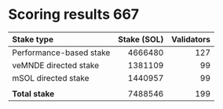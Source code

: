 # Scoring results 667

| Stake type              | Stake (SOL)    | Validators     |
|:------------------------|---------------:|---------------:|
| Performance-based stake | 4666480        | 127            |
| veMNDE directed stake   | 1381109        | 99             |
| mSOL directed stake     | 1440957        | 99             |
|                         |                |                |
| **Total stake**         | 7488546        | 199            |